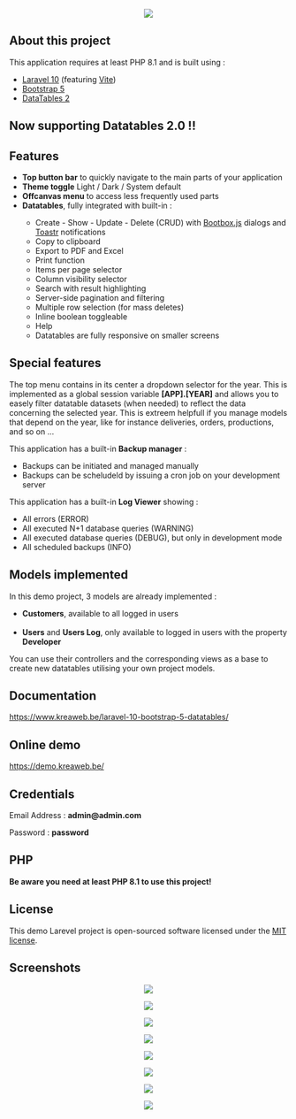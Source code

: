 <p align="center">
    <img src="https://www.kreaweb.be/wp-content/uploads/2023/07/laravel-10-bootstrap-datatables-004.webp"/>
</p>

## About this project

This application requires at least PHP 8.1 and is built using :
<ul>
    <li><a href="https://laravel.com/" target="_blank">Laravel 10</a> (featuring <a href="https://vitejs.dev/" target="_blank">Vite</a>)</li>
    <li><a href="https://getbootstrap.com/" target="_blank">Bootstrap 5</a></li>
    <li><a href="https://datatables.net/" target="_blank">DataTables 2</a></li>
</ul>

## Now supporting Datatables 2.0 !!

## Features

<ul>
    <li><b>Top button bar</b> to quickly navigate to the main parts of your application</li>
    <li><b>Theme toggle</b> Light / Dark / System default</li>
    <li><b>Offcanvas menu</b> to access less frequently used parts</li>
    <li><b>Datatables</b>, fully integrated with built-in :</li>
    <ul>
        <li>Create - Show - Update - Delete (CRUD) with
            <a href="http://bootboxjs.com/" target="_blank">Bootbox.js</a> dialogs and
            <a href="https://codeseven.github.io/toastr/" target="_blank">Toastr</a> notifications
        </li>
        <li>Copy to clipboard</li>
        <li>Export to PDF and Excel</li>
        <li>Print function</li>
        <li>Items per page selector</li>
        <li>Column visibility selector</li>
        <li>Search with result highlighting</li>
        <li>Server-side pagination and filtering</li>
        <li>Multiple row selection (for mass deletes)</li>
        <li>Inline boolean toggleable</li>
        <li>Help</li>
        <li>Datatables are fully responsive on smaller screens</li>
    </ul>
</ul>

## Special features

<p>The top menu contains in its center a dropdown selector for the year. This is implemented as a global session variable <b>[APP].[YEAR]</b> and allows you to easely filter datatable datasets (when needed) to reflect the data concerning the selected year. This is extreem helpfull if you manage models that depend on the year, like for instance deliveries, orders, productions, and so on ...</p>

<p>This application has a built-in <b>Backup manager</b> :
    <ul>
        <li>Backups can be initiated and managed manually</li>
        <li>Backups can be scheludeld by issuing a cron job on your development server</li>
   </ul>
</p>

<p>This application has a built-in <b>Log Viewer</b> showing :
    <ul>
        <li>All errors (ERROR)</li>
        <li>All executed N+1 database queries (WARNING)</li>
        <li>All executed database queries (DEBUG), but only in development mode</li>
        <li>All scheduled backups (INFO)</li>
   </ul>
</p>

## Models implemented

In this demo project, 3 models are already implemented :
<ul>
    <li><b>Customers</b>, available to all logged in users</li><br />
    <li><b>Users</b> and <b>Users Log</b>, only available to logged in users with the property <b>Developer</b>
    </li>
</ul>
You can use their controllers and the corresponding views as a base to create new datatables utilising your own project models.

## Documentation

<a href="https://www.kreaweb.be/laravel-10-bootstrap-5-datatables/" target="_blank">https://www.kreaweb.be/laravel-10-bootstrap-5-datatables/</a>

## Online demo

<a href="https://demo.kreaweb.be/" target="_blank">https://demo.kreaweb.be/</a>

## Credentials

<p>Email Address : <b>admin@admin.com</b></p>
<p>Password : <b>password</b></p>

## PHP

<b>Be aware you need at least PHP 8.1 to use this project!</b>

## License

This demo Larevel project is open-sourced software licensed under the [MIT license](https://opensource.org/licenses/MIT).

## Screenshots

<p align="center">
    <img src="https://www.kreaweb.be/wp-content/uploads/2023/07/laravel-10-bootstrap-datatables-002.webp"/>
</p>

<p align="center">
    <img src="https://www.kreaweb.be/wp-content/uploads/2023/07/laravel-10-bootstrap-datatables-003.webp"/>
</p>

<p align="center">
    <img src="https://www.kreaweb.be/wp-content/uploads/2023/07/laravel-10-bootstrap-datatables-004.webp"/>
</p>

<p align="center">
    <img src="https://www.kreaweb.be/wp-content/uploads/2023/07/laravel-10-bootstrap-datatables-005.webp"/>
</p>

<p align="center">
    <img src="https://www.kreaweb.be/wp-content/uploads/2023/07/laravel-10-bootstrap-datatables-006.webp"/>
</p>

<p align="center">
    <img src="https://www.kreaweb.be/wp-content/uploads/2023/07/laravel-10-bootstrap-datatables-007.webp"/>
</p>

<p align="center">
    <img src="https://www.kreaweb.be/wp-content/uploads/2023/07/laravel-10-bootstrap-datatables-008.webp"/>
</p>

<p align="center">
    <img src="https://www.kreaweb.be/wp-content/uploads/2023/07/laravel-10-bootstrap-datatables-009.webp"/>
</p>